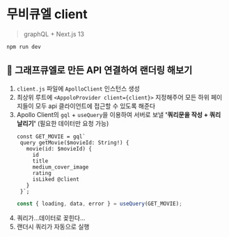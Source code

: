 # 무비큐엘 client

> graphQL + Next.js 13

```bash
npm run dev
```

## 🥸 그래프큐엘로 만든 API 연결하여 랜더링 해보기

1. `client.js` 파일에 `ApolloClient` 인스턴스 생성
2. 최상위 루트에 `<AppoloProvider client={client}>` 지정해주어 모든 하위 페이지들이 모두 api 클라이언트에 접근할 수 있도록 해준다
3. Apollo Client의 `gql` + `useQuery`을 이용하여 서버로 보낼 **'쿼리문을 작성 + 쿼리날리기'** (필요한 데이터만 요청 가능)
   ```gql
   const GET_MOVIE = gql`
    query getMovie($movieId: String!) {
      movie(id: $movieId) {
        id
        title
        medium_cover_image
        rating
        isLiked @client
      }
    }`;
   ```
   ```jsx
   const { loading, data, error } = useQuery(GET_MOVIE);
   ```
5. 쿼리가...데이터로 꽂힌다...
6. 랜더시 쿼리가 자동으로 실행
